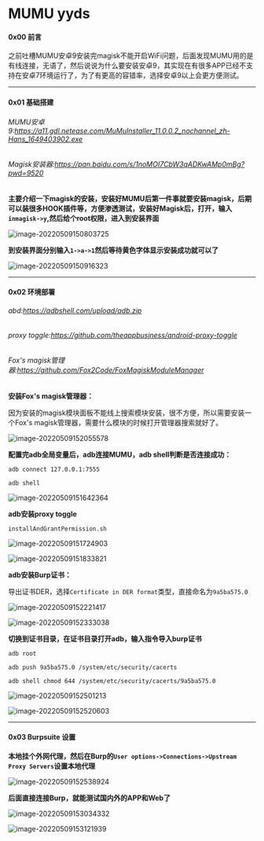 # MUMU yyds

#### 0x00 前言

之前吐槽MUMU安卓9安装完magisk不能开启WiFi问题，后面发现MUMU用的是有线连接，无语了，然后说说为什么要安装安卓9，其实现在有很多APP已经不支持在安卓7环境运行了，为了有更高的容错率，选择安卓9以上会更方便测试。

------

#### 0x01 基础搭建

###### MUMU安卓9:https://a11.gdl.netease.com/MuMuInstaller_11.0.0.2_nochannel_zh-Hans_1649403902.exe

###### Magisk安装器:https://pan.baidu.com/s/1noMOI7CbW3qADKwAMp0mBg?pwd=9520

**主要介绍一下magisk的安装，安装好MUMU后第一件事就要安装magisk，后期可以装很多HOOK插件等，方便渗透测试，安装好Magisk后，打开，输入`inmagisk->y`,然后给个root权限，进入到安装界面**

![image-20220509150803725](https://raw.staticdn.net/ShmilyChris/wiki/main/image-20220509150803725.png)

**到安装界面分别输入`1->a->1`然后等待黄色字体显示安装成功就可以了**

![image-20220509150916323](https://raw.staticdn.net/ShmilyChris/wiki/main/image-20220509150916323.png)

------

#### 0x02 环境部署

###### abd:https://adbshell.com/upload/adb.zip

###### proxy toggle:https://github.com/theappbusiness/android-proxy-toggle

###### Fox's magisk管理器:https://github.com/Fox2Code/FoxMagiskModuleManager

**安装Fox's magisk管理器：**

因为安装的magisk模块面板不能线上搜索模块安装，很不方便，所以需要安装一个Fox's magisk管理器，需要什么模块的时候打开管理器搜索就好了。

![image-20220509152055578](https://raw.staticdn.net/ShmilyChris/wiki/main/image-20220509152055578.png)

**配置完adb全局变量后，adb连接MUMU，adb shell判断是否连接成功：**

`adb connect 127.0.0.1:7555`

`adb shell`

![image-20220509151642364](https://raw.staticdn.net/ShmilyChris/wiki/main/image-20220509151642364.png)

**adb安装proxy toggle**

`installAndGrantPermission.sh`

![image-20220509151724903](https://raw.staticdn.net/ShmilyChris/wiki/main/image-20220509151724903.png)

![image-20220509151833821](https://raw.staticdn.net/ShmilyChris/wiki/main/image-20220509151833821.png)

**adb安装Burp证书：**

导出证书DER，选择`Certificate in DER format`类型，直接命名为`9a5ba575.0`

![image-20220509152221417](https://raw.staticdn.net/ShmilyChris/wiki/main/image-20220509152221417.png)

![image-20220509152333038](https://raw.staticdn.net/ShmilyChris/wiki/main/image-20220509152333038.png)

**切换到证书目录，在证书目录打开adb，输入指令导入burp证书**

`adb root`

`adb push 9a5ba575.0 /system/etc/security/cacerts`

`adb shell chmod 644 /system/etc/security/cacerts/9a5ba575.0`

![image-20220509152501213](https://raw.staticdn.net/ShmilyChris/wiki/main/image-20220509152501213.png)

![image-20220509152520603](https://raw.staticdn.net/ShmilyChris/wiki/main/image-20220509152520603.png)

------

#### 0x03 Burpsuite 设置

**本地挂个外网代理，然后在Burp的`User options->Connections->Upstream Proxy Servers`设置本地代理**

![image-20220509152538924](https://raw.staticdn.net/ShmilyChris/wiki/main/image-20220509152538924.png)

**后面直接连接Burp，就能测试国内外的APP和Web了**

![image-20220509153034332](https://raw.staticdn.net/ShmilyChris/wiki/main/image-20220509153034332.png)

![image-20220509153121939](https://raw.staticdn.net/ShmilyChris/wiki/main/image-20220509153121939.png)